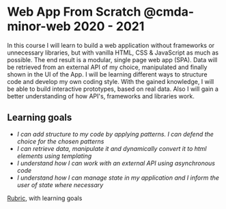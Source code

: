 # Web App From Scratch @cmda-minor-web 2020 - 2021

In this course I will learn to build a web application without frameworks or unnecessary libraries, but with vanilla HTML, CSS & JavaScript as much as possible. The end result is a modular, single page web app (SPA). Data will be retrieved from an external API of my choice, manipulated and finally shown in the UI of the App. I will be learning different ways to structure code and develop my own coding style. With the gained knowledge, I will be able to build interactive prototypes, based on real data. Also I will gain a better understanding of how API's, frameworks and libraries work.

## Learning goals

* _I can add structure to my code by applying patterns. I can defend the choice for the chosen patterns_
* _I can retrieve data, manipulate it and dynamically convert it to html elements using templating_
* _I understand how I can work with an external API using asynchronous code_
* _I understand how I can manage state in my application and I inform the user of state where necessary_

[Rubric](https://docs.google.com/spreadsheets/d/1vJJ4EhIqkefWj1nWFp0Pnvy1Kld-S2V3qwZgC6XQO0c/edit?usp=sharing), with learning goals



<!-- Add a link to your live demo in Github Pages 🌐-->

<!-- ☝️ replace this description with a description of your own work -->

<!-- replace the code in the /docs folder with your own, so you can showcase your work with GitHub Pages 🌍 -->

<!-- Add a nice poster image here at the end of the week, showing off your shiny frontend 📸 -->

<!-- Maybe a table of contents here? 📚 -->

<!-- How about a section that describes how to install this project? 🤓 -->

<!-- ...but how does one use this project? What are its features 🤔 -->

<!-- What external data source is featured in your project and what are its properties 🌠 -->

<!-- Maybe a checklist of done stuff and stuff still on your wishlist? ✅ -->

<!-- How about a license here? 📜 (or is it a licence?) 🤷 -->